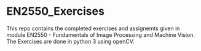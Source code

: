 # EN2550_Exercises
This repo contains the completed exercises and assignemts given in module EN2550 - Fundamentals of Image Processing and Machine Vision.
The Exercises are done in python 3 using openCV. 
